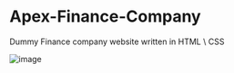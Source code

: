 # Apex-Finance-Company
Dummy Finance company website written in HTML \ CSS

![image](https://user-images.githubusercontent.com/71400526/149532254-3c961504-b08c-49e4-a6ab-22102ee74c1e.png)
